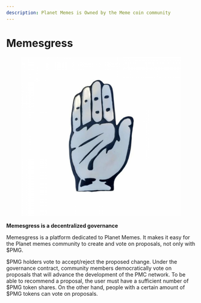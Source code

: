 ```yaml
---
description: Planet Memes is Owned by the Meme coin community
---
```


# Memesgress



<figure><img src="../.gitbook/assets/congress-3d-dd-1100x1100.png" alt=""><figcaption></figcaption></figure>

**Memesgress is a decentralized governance**

Memesgress is a platform dedicated to Planet Memes. It makes it easy for the Planet memes community to create and vote on proposals, not only with $PMG.

$PMG holders vote to accept/reject the proposed change. Under the governance contract, community members democratically vote on proposals that will advance the development of the PMC network. To be able to recommend a proposal, the user must have a sufficient number of $PMG token shares. On the other hand, people with a certain amount of $PMG tokens can vote on proposals.

